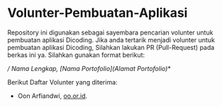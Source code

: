 # Volunter-Pembuatan-Aplikasi
Repository ini digunakan sebagai sayembara pencarian volunter untuk pembuatan aplikasi Dicoding. Jika anda tertarik menjadi volunter untuk pembuatan aplikasi Dicoding, Silahkan lakukan PR (Pull-Request) pada berkas ini ya. Silahkan gunakan format berikut:

**/* Nama Lengkap, [Nama Portofolio](Alamat Portofolio)**  

Berikut Daftar Volunter yang diterima:
* Oon Arfiandwi, [oo.or.id](https://oo.or.id).
